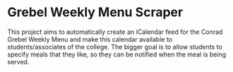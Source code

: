 # Grebel Weekly Menu Scraper

This project aims to automatically create an iCalendar feed for the Conrad Grebel Weekly Menu and make this calendar available to students/associates of the college.  The bigger goal is to allow students to specify meals that they like, so they can be notified when the meal is being served.
